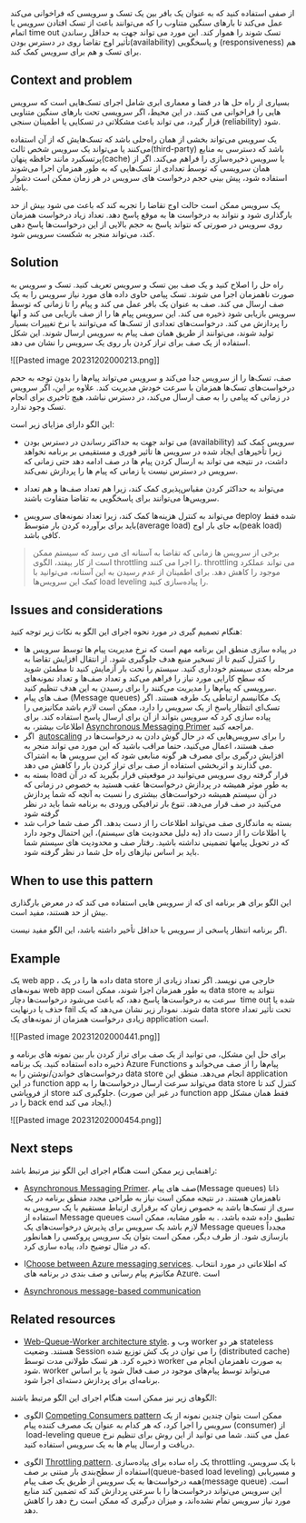 
از صفی استفاده کنید که به عنوان یک بافر بین یک تسک و سرویسی که فراخوانی می‌کند عمل می‌کند تا بارهای سنگین متناوب را که می‌توانند باعث از تسک افتادن سرویس یا اتمام time out تسک شوند را هموار کند. این مورد می تواند جهت به حداقل رساندن تأثیر اوج تقاضا روی در دسترس بودن(availability) و پاسخگویی (responsiveness) هم برای تسک و هم برای سرویس کمک کند.

## Context and problem

بسیاری از راه حل ها در فضا و معماری ابری شامل اجرای تسک‌هایی است که سرویس هایی را فراخوانی می کنند. در این محیط، اگر سرویسی تحت بارهای سنگین متناوبی قرار گیرد، می تواند باعث مشکلاتی در تسکایی یا  اطمینان سنجی (reliability) شود.  
  
یک سرویس می‌تواند بخشی از همان راه‌حلی باشد که تسک‌هایش که از آن استفاده می‌کنند یا می‌تواند یک سرویس شخص ثالث(third-party) باشد که دسترسی به منابع پرتسکبرد مانند حافظه پنهان(cache) یا سرویس ذخیره‌سازی را فراهم می‌کند. اگر از همان سرویسی که توسط تعدادی از تسک‌هایی که به طور همزمان اجرا می‌شوند استفاده شود، پیش بینی حجم درخواست های سرویس در هر زمان ممکن است دشوار باشد.  
  
یک سرویس ممکن است حالت اوج تقاضا را تجربه کند که باعث می شود بیش از حد بارگذاری شود و نتواند به درخواست ها به موقع پاسخ دهد. تعداد زیاد درخواست همزمان روی سرویس  در صورتی که نتواند پاسخ به حجم بالایی از این درخواست‌ها پاسخ دهی کند، می‌تواند منجر به شکست سرویس شود.


## Solution

راه حل را اصلاح کنید و یک صف بین تسک و سرویس تعریف کنید. تسک و سرویس به صورت ناهمزمان اجرا می شوند. تسک پیامی حاوی داده های مورد نیاز سرویس را به یک صف ارسال می کند. صف به عنوان یک بافر عمل می کند و پیام را تا زمانی که توسط سرویس بازیابی شود ذخیره می کند. این سرویس پیام ها را از صف بازیابی می کند و آنها را پردازش می کند. درخواست‌های تعدادی از تسک‌ها که می‌توانند با نرخ تغییرات بسیار  تولید شوند، می‌توانند از طریق همان صف پیام به سرویس ارسال شوند. این شکل استفاده از یک صف برای تراز کردن بار روی یک سرویس را نشان می دهد.

![[Pasted image 20231202000213.png]]

صف، تسک‌ها را از سرویس جدا می‌کند و سرویس می‌تواند پیام‌ها را بدون توجه به حجم درخواست‌های تسک‌ها همزمان با سرعت خودش مدیریت کند. علاوه بر این، اگر سرویس در زمانی که پیامی را به صف ارسال می‌کند، در دسترس نباشد، هیچ تاخیری برای انجام تسک وجود ندارد.

این الگو دارای مزایای زیر است:

*  می تواند جهت به حداکثر رساندن در دسترس بودن (availability) سرویس کمک کند زیرا تأخیرهای ایجاد شده در سرویس ها تأثیر فوری و مستقیمی بر برنامه نخواهد داشت، در نتیجه می تواند به ارسال کردن پیام ها در صف ادامه دهد حتی زمانی که سرویس در دسترس نیست یا  زمانی که پیام ها را پردازش نمی‌کند.

* می‌تواند به حداکثر کردن مقیاس‌پذیری کمک کند، زیرا هم تعداد صف‌ها و هم تعداد سرویس‌ها می‌توانند برای پاسخگویی به تقاضا متفاوت باشند.

* می‌تواند به کنترل هزینه‌ها کمک کند، زیرا تعداد نمونه‌های سرویس deploy شده فقط باید برای برآورده کردن بار متوسط(average load) به جای بار اوج(peak load) کافی باشد.

> برخی از سرویس ها زمانی که تقاضا به آستانه ای می رسد که سیستم ممکن است از کار بیفتد، الگوی throttling را اجرا می کنند. throttling می تواند عملکرد موجود را کاهش دهد. برای اطمینان از عدم رسیدن به این آستانه، می‌توانید با کمک این سرویس‌ها load leveling را پیاده‌سازی کنید.

## Issues and considerations

هنگام تصمیم گیری در مورد نحوه اجرای این الگو به نکات زیر توجه کنید:  
  
* در پیاده سازی منطق این برنامه مهم است که نرخ مدیریت پیام ها توسط سرویس ها را کنترل کنیم تا از تسخیر منبع هدف جلوگیری شود. از انتقال افزایش تقاضا به مرحله بعدی سیستم خودداری کنید. سیستم را تحت بار آزمایش کنید تا مطمئن شوید که سطح کارایی مورد نیاز را فراهم می‌کند و تعداد صف‌ها و تعداد نمونه‌های سرویسی که پیام‌ها را مدیریت می‌کنند را برای رسیدن به این هدف تنظیم کنید.  
* صف های پیام (Message queues) یک مکانیسم ارتباطی یک طرفه هستند. اگر تسک‌ای انتظار پاسخ از یک سرویس را دارد، ممکن است لازم باشد مکانیزمی را پیاده سازی کرد که سرویس بتواند از آن برای ارسال پاسخ استفاده کند. برای اطلاعات بیشتر، به [Asynchronous Messaging Primer](https://learn.microsoft.com/en-us/previous-versions/msp-n-p/dn589781(v=pandp.10)) مراجعه کنید.  
* اگر  [autoscaling](https://learn.microsoft.com/en-us/azure/architecture/best-practices/auto-scaling) را برای سرویس‌هایی که در حال گوش دادن به درخواست‌ها در صف هستند، اعمال می‌کنید، حتما مراقب باشید که این مورد می تواند منجر به افزایش درگیری برای مصرف هر گونه منابعی شود که این سرویس ها به اشتراک می گذارند و اثربخشی استفاده از صف برای تراز کردن بار را کاهش می دهد.  
* بسته به load قرار گرفته روی سرویس می‌توانید در موقعیتی قرار بگیرید که در آن به طور موثر همیشه در پردازش درخواست‌ها عقب هستید به خصوص در زمانی که در آن سیستم همیشه درخواست‌های بیشتری را نسبت به آنچه که شما پردازش می‌کنید در صف قرار می‌دهد. تنوع بار ترافیکی ورودی به برنامه شما باید در نظر گرفته شود  
* بسته به ماندگاری صف می‌تواند اطلاعات را از دست بدهد. اگر صف شما خراب شد یا اطلاعات را از دست داد (به دلیل محدودیت های سیستم)، این احتمال وجود دارد که در تحویل پیام‍ها تضمینی نداشته باشید. رفتار صف و محدودیت های سیستم شما باید بر اساس نیازهای راه حل شما در نظر گرفته شود.


## When to use this pattern

این الگو برای هر برنامه ای که از سرویس هایی استفاده می کند که در معرض بارگذاری بیش از حد هستند، مفید است.  
  
اگر برنامه انتظار پاسخی از سرویس با حداقل تأخیر داشته باشد، این الگو مفید نیست.


## Example

یک web app ، داده ها را در یک data store خارجی می نویسد. اگر تعداد زیادی از نمونه‌های web app به طور همزمان اجرا شوند، ممکن است data store نتواند به سرعت به درخواست‌ها پاسخ دهد، که باعث می‌شود درخواست‌ها دچار   time out شده یا حذف یا درنهایت fail شوند. نمودار زیر نشان می‌دهد که یک data store تحت تأثیر تعداد زیادی درخواست همزمان از نمونه‌های یک application است.

![[Pasted image 20231202000441.png]]

برای حل این مشکل، می توانید از یک صف برای تراز کردن بار بین نمونه های برنامه و ذخیره داده استفاده کنید. یک برنامه Azure Functions پیام‌ها را از صف می‌خواند و درخواست‌های خواندن/نوشتن را به data store انجام می‌دهد. منطق این application در این function app می‌تواند سرعت ارسال درخواست‌ها را به data store کنترل کند تا از فروپاشی store جلوگیری کند. (در غیر این صورت function app فقط همان مشکل را در back end ایجاد می کند.)

![[Pasted image 20231202000454.png]]

## Next steps

راهنمایی زیر ممکن است هنگام اجرای این الگو نیز مرتبط باشد:  
  
* [Asynchronous Messaging Primer](https://learn.microsoft.com/en-us/previous-versions/msp-n-p/dn589781(v=pandp.10)). صف های پیام(Message queues) ذاتا ناهمزمان هستند. در نتیجه ممکن است نیاز به طراحی مجدد منطق برنامه در یک سری از تسک‌ها باشد به خصوص زمان که برقراری ارتباط مستقیم با یک سرویس به استفاده از Message queues تطبیق داده شده باشد، . به طور مشابه، ممکن است لازم باشد یک سرویس برای پذیرش درخواست‌های یک Message queues مجدداً بازسازی شود. از طرف دیگر، ممکن است بتوان یک سرویس پروکسی را همانطور که در مثال توضیح داد، پیاده سازی کرد.  
  
* ا[Choose between Azure messaging services](https://learn.microsoft.com/en-us/azure/event-grid/compare-messaging-services). که اطلاعاتی در مورد انتخاب مکانیزم پیام رسانی و صف بندی در برنامه های Azure. است  
  
* [Asynchronous message-based communication](https://learn.microsoft.com/en-us/dotnet/architecture/microservices/architect-microservice-container-applications/asynchronous-message-based-communication)

## Related resources


* [Web-Queue-Worker architecture style](https://learn.microsoft.com/en-us/azure/architecture/guide/architecture-styles/web-queue-worker). وب و worker هر دو stateless هستند. وضعیت Session را می توان در یک کش توزیع شده (distributed cache) ذخیره کرد. هر تسک طولانی مدت توسط worker به صورت ناهمزمان انجام می شود. worker می‌تواند توسط پیام‌های موجود در صف فعال شود یا بر اساس برنامه‌ای برای پردازش دسته‌ای اجرا شود.  

الگوهای زیر نیز ممکن است هنگام اجرای این الگو مرتبط باشند:  
  
* الگوی [Competing Consumers pattern](https://learn.microsoft.com/en-us/azure/architecture/patterns/competing-consumers) ممکن است بتوان چندین نمونه از یک سرویس را اجرا کرد، که هر کدام به عنوان یک مصرف کننده پیام (consumer) از  load-leveling queue عمل می کنند. شما می توانید از این روش برای تنظیم نرخ دریافت و ارسال پیام ها به یک سرویس استفاده کنید.  
  
* الگوی [Throttling pattern](https://learn.microsoft.com/en-us/azure/architecture/patterns/throttling). یک راه ساده برای پیاده‌سازی throttling با یک سرویس، استفاده از سطح‌بندی بار مبتنی بر صف(queue-based load leveling) و مسیریابی همه درخواست‌ها به یک سرویس از طریق یک صف پیام(message queue) است. این سرویس می‌تواند درخواست‌ها را با سرعتی پردازش کند که تضمین کند منابع مورد نیاز سرویس تمام نشده‌اند، و میزان درگیری که ممکن است رخ دهد را کاهش دهد.